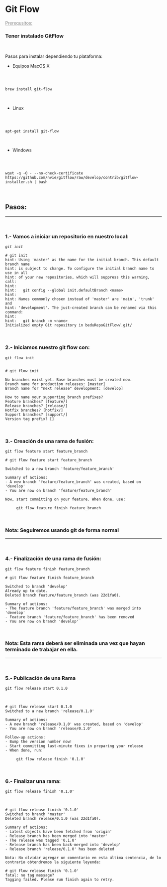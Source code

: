 
# Git Flow #

<span style="color:grey"> <ins>Prerequsitos:</ins> </span>


### Tener instalado GitFlow ###
</br>

Pasos para instalar dependiendo tu plataforma:


- Equipos MacOS X

</br>

~~~

brew install git-flow

~~~

</br>

- Linux

</br>

~~~

apt-get install git-flow

~~~
</br>

- Windows


</br>

~~~

wget -q -O - --no-check-certificate https://github.com/nvie/gitflow/raw/develop/contrib/gitflow-installer.sh | bash

~~~
</br>


## Pasos: ##
---
</br> 

### 1.- Vamos a iniciar un repositorio en nuestro local: ###


*`git init `*
~~~ 
# git init
hint: Using 'master' as the name for the initial branch. This default branch name
hint: is subject to change. To configure the initial branch name to use in all
hint: of your new repositories, which will suppress this warning, call:
hint:
hint: 	git config --global init.defaultBranch <name>
hint:
hint: Names commonly chosen instead of 'master' are 'main', 'trunk' and
hint: 'development'. The just-created branch can be renamed via this command:
hint:
hint: 	git branch -m <name>
Initialized empty Git repository in beduRepoGitFlow/.git/
~~~
</br>


### 2.- Iniciamos nuestro git flow con: ###



`git flow init`
</br>

~~~

# git flow init

No branches exist yet. Base branches must be created now.
Branch name for production releases: [master]
Branch name for "next release" development: [develop]

How to name your supporting branch prefixes?
Feature branches? [feature/]
Release branches? [release/]
Hotfix branches? [hotfix/]
Support branches? [support/]
Version tag prefix? []
~~~
</br>



### 3.- Creación de una rama de fusión: ###


`git flow feature start feature_branch`
</br>

~~~
# git flow feature start feature_branch

Switched to a new branch 'feature/feature_branch'

Summary of actions:
- A new branch 'feature/feature_branch' was created, based on 'develop'
- You are now on branch 'feature/feature_branch'

Now, start committing on your feature. When done, use:

     git flow feature finish feature_branch

~~~

</br>

### Nota: Seguiremos usando git de forma normal
---

</br>

### 4.- Finalización de una rama de fusión: ###
`git flow feature finish feature_branch`
</br>

~~~
# git flow feature finish feature_branch

Switched to branch 'develop'
Already up to date.
Deleted branch feature/feature_branch (was 22d1fa0).

Summary of actions:
- The feature branch 'feature/feature_branch' was merged into 'develop'
- Feature branch 'feature/feature_branch' has been removed
- You are now on branch 'develop'

~~~
</br>

### Nota: Esta rama deberá ser eliminada una vez que hayan terminado de trabajar en ella. ###
---
</br>

### 5.- Publicación de una Rama ###

`git flow release start 0.1.0`

</br>

~~~
# git flow release start 0.1.0
Switched to a new branch 'release/0.1.0'

Summary of actions:
- A new branch 'release/0.1.0' was created, based on 'develop'
- You are now on branch 'release/0.1.0'

Follow-up actions:
- Bump the version number now!
- Start committing last-minute fixes in preparing your release
- When done, run:

     git flow release finish '0.1.0'

~~~

</br>

### 6.- Finalizar una rama: ###

`git flow release finish '0.1.0'`

</br>

~~~
# git flow release finish '0.1.0'
Switched to branch 'master'
Deleted branch release/0.1.0 (was 22d1fa0).

Summary of actions:
- Latest objects have been fetched from 'origin'
- Release branch has been merged into 'master'
- The release was tagged '0.1.0'
- Release branch has been back-merged into 'develop'
- Release branch 'release/0.1.0' has been deleted

Nota: No olvidar agregar un comentario en esta última sentencia, de lo contrario obtendremos la siguiente leyenda:

# git flow release finish '0.1.0'
fatal: no tag message?
Tagging failed. Please run finish again to retry.
~~~
</br>